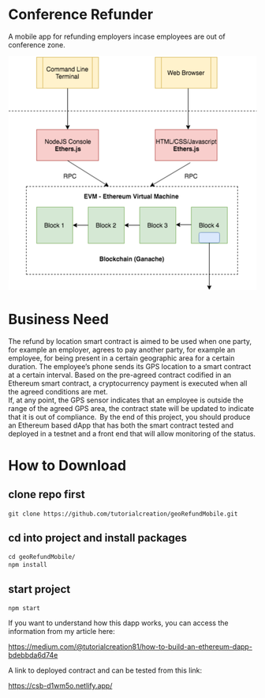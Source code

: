 # Conference Refunder

A mobile app for refunding employers incase employees are out of conference zone.

![Test Image 4](images/dfd.png)


# Business Need
 
The refund by location smart contract is aimed to be used when one party, for example an employer, agrees to pay another party, for example an employee, for being present in a certain geographic area for a certain duration. The employee’s phone sends its GPS location to a smart contract at a certain interval. Based on the pre-agreed contract codified in an Ethereum smart contract, a cryptocurrency payment is executed when all the agreed conditions are met.  
If, at any point, the GPS sensor indicates that an employee is outside the range of the agreed GPS area, the contract state will be updated to indicate that it is out of compliance.  
By the end of this project, you should produce an Ethereum based dApp that has both the smart contract tested and deployed in a testnet and a front end that will allow monitoring of the status.

# How to Download

## clone repo first
````
git clone https://github.com/tutorialcreation/geoRefundMobile.git
````
## cd into project and install packages
```
cd geoRefundMobile/
npm install
```
## start project
```
npm start
```

If you want to understand how this dapp works, you can access the information from my article here:

https://medium.com/@tutorialcreation81/how-to-build-an-ethereum-dapp-bdebbda6d74e

A link to deployed contract and can be tested from this link:

https://csb-d1wm5o.netlify.app/

